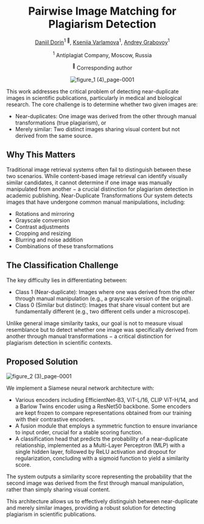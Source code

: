 <div align="center">
<h1> Pairwise Image Matching for Plagiarism Detection </h1>

[Daniil Dorin](https://github.com/DorinDaniil)<sup>1 :email:</sup>, [Kseniia Varlamova](https://github.com/varyxi)<sup>1</sup>, [Andrey Grabovoy](https://github.com/andriygav)<sup>1</sup>

<sup>1</sup> Antiplagiat Company, Moscow, Russia

<sup>:email:</sup> Corresponding author

![figure_1 (4)_page-0001](https://github.com/user-attachments/assets/ce5a7d89-54b0-4eb0-82b3-42000f77de57)

</div>

This work addresses the critical problem of detecting near-duplicate images in scientific publications, particularly in medical and biological research. The core challenge is to determine whether two given images are:


- Near-duplicates: One image was derived from the other through manual transformations (true plagiarism), or
- Merely similar: Two distinct images sharing visual content but not derived from the same source.

## Why This Matters
Traditional image retrieval systems often fail to distinguish between these two scenarios. While content-based image retrieval can identify visually similar candidates, it cannot determine if one image was manually manipulated from another $-$ a crucial distinction for plagiarism detection in academic publishing.
Near-Duplicate Transformations
Our system detects images that have undergone common manual manipulations, including:

- Rotations and mirroring
- Grayscale conversion
- Contrast adjustments
- Cropping and resizing
- Blurring and noise addition
- Combinations of these transformations

## The Classification Challenge
The key difficulty lies in differentiating between:

- Class 1 (Near-duplicate): Images where one was derived from the other through manual manipulation (e.g., a grayscale version of the original).
- Class 0 (Similar but distinct): Images that share visual content but are fundamentally different (e.g., two different cells under a microscope).

Unlike general image similarity tasks, our goal is not to measure visual resemblance but to detect whether one image was specifically derived from another through manual transformations $-$ a critical distinction for plagiarism detection in scientific contexts.

## Proposed Solution

![figure_2 (3)_page-0001](https://github.com/user-attachments/assets/b044d67c-0011-4805-b5ed-a0c08cd917cd)

We implement a Siamese neural network architecture with:

- Various encoders including EfficientNet-B3, ViT-L/16, CLIP ViT-H/14, and a Barlow Twins encoder using a ResNet50 backbone. Some encoders are kept frozen to compare representations obtained from our training with their contrastive encoders.
- A fusion module that employs a symmetric function to ensure invariance to input order, crucial for a stable scoring function.
- A classification head that predicts the probability of a near-duplicate relationship, implemented as a Multi-Layer Perceptron (MLP) with a single hidden layer, followed by ReLU activation and dropout for regularization, concluding with a sigmoid function to yield a similarity score.

The system outputs a similarity score representing the probability that the second image was derived from the first through manual manipulation, rather than simply sharing visual content.

This architecture allows us to effectively distinguish between near-duplicate and merely similar images, providing a robust solution for detecting plagiarism in scientific publications.
